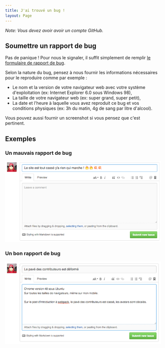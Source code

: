 ```yaml
---
title: J'ai trouvé un bug !
layout: Page
---
```


_Note: Vous devez avoir avoir un compte GitHub._

## Soumettre un rapport de bug

Pas de panique ! Pour nous le signaler, il suffit simplement de remplir
[le formulaire de rapport de bug](https://github.com/putaindecode/putaindecode.io/issues/new).

Selon la nature du bug, pensez à nous fournir les informations nécessaires pour
le reproduire comme par exemple :

- Le nom et la version de votre navigateur web avec votre système d'exploitation
  (ex: Internet Explorer 6.0 sous Windows 98),
- La taille de votre navigateur web
  (ex: super grand, super petit),
- La date et l'heure à laquelle vous avez reproduit ce bug et vos conditions physiques
  (ex: 3h du matin, 4g de sang par litre d'alcool).

Vous pouvez aussi fournir un screenshot si vous pensez que c'est pertinent.

## Exemples

### Un mauvais rapport de bug

![Mauvais rapport de bug](assets/bad-issue.png)

### Un bon rapport de bug

![Bon rapport de bug](assets/good-issue.png)
